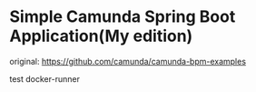 # Simple Camunda Spring Boot Application(My edition)

original: https://github.com/camunda/camunda-bpm-examples  


test docker-runner

